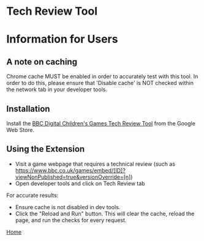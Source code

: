 # Tech Review Tool

# Information for Users

## A note on caching
Chrome cache MUST be enabled in order to accurately test with this tool. In order to do this, please ensure that 'Disable cache' is NOT checked within the network tab in your developer tools.

## Installation

Install the [BBC Digital Children's Games Tech Review Tool](https://chrome.google.com/webstore/detail/bbc-digital-childrens-gam/obhojgkahkhapohjnijhehgfkpceogcb) from the Google Web Store.


## Using the Extension

* Visit a game webpage that requires a technical review (such as https://www.bbc.co.uk/games/embed/[ID]?viewNonPublished=true&versionOverride=[n])
* Open developer tools and click on Tech Review tab

For accurate results:

* Ensure cache is not disabled in dev tools.
* Click the "Reload and Run" button. This will clear the cache, reload the page, and run the checks for every request.

[Home](../README.md)
